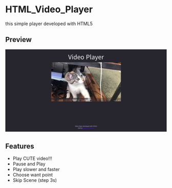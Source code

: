 # HTML_Video_Player
this simple player developed with HTML5

## Preview
![](cat.png)

## Features
- Play CUTE video!!!
- Pause and Play
- Play slower and faster
- Choose want point
- Skip Scene (step 3s)